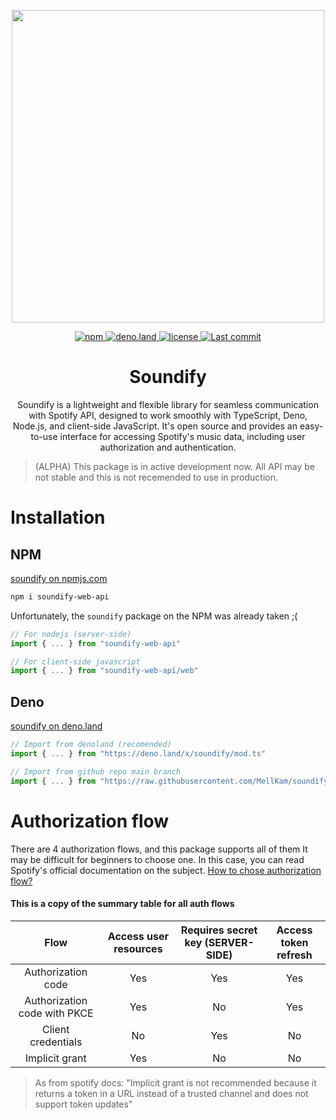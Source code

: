 <div align="center">
	<p align="center">
    <img align="center" width="500px" src="https://user-images.githubusercontent.com/51422045/220605177-226a80c8-9337-4e42-ae40-40787c82a5a9.png">
  </p>
	<p align="center">
		<a href="https://www.npmjs.com/package/soundify-web-api">
			<img alt="npm" src="https://img.shields.io/npm/v/soundify-web-api?color=1DB954">
		</a>
		<a href="https://deno.land/x/soundify">
			<img alt="deno.land" src="https://img.shields.io/github/v/tag/MellKam/soundify?color=1DB954&label=deno.land%2Fx&logo=deno">
		</a>
		<a href="https://github.com/MellKam/soundify/blob/main/LICENSE">
			<img alt="license" src="https://img.shields.io/github/license/MellKam/soundify?color=1DB954">
		</a>
		<a href="https://github.com/MellKam/soundify/commits/main">
			<img src="https://img.shields.io/github/last-commit/MellKam/soundify?color=1DB954" alt="Last commit" />
		</a>
  </p>
</div>

<div align="center">
  <strong>
    <h1 align="center">Soundify</h1>
  </strong>

  <p align="center">
    Soundify is a lightweight and flexible library for seamless communication with Spotify API, designed to work smoothly with TypeScript, Deno, Node.js, and client-side JavaScript. It's open source and provides an easy-to-use interface for accessing Spotify's music data, including user authorization and authentication.
  </p>
</div>

> (ALPHA) This package is in active development now. All API may be not stable and this is
not recemended to use in production.

# Installation

## NPM
[soundify on npmjs.com](https://www.npmjs.com/package/soundify-web-api)

```bash
npm i soundify-web-api
```

Unfortunately, the `soundify` package on the NPM was already taken ;(

```ts
// For nodejs (server-side)
import { ... } from "soundify-web-api"

// For client-side javascript
import { ... } from "soundify-web-api/web"
```

## Deno 

[soundify on deno.land](https://deno.land/x/soundify)

```ts
// Import from denoland (recomended)
import { ... } from "https://deno.land/x/soundify/mod.ts"

// Import from github repo main branch 
import { ... } from "https://raw.githubusercontent.com/MellKam/soundify/main/mod.ts";
```

# Authorization flow

There are 4 authorization flows, and this package supports all of them It may be difficult for beginners to choose one. In this case, you can read Spotify's official documentation on the subject.
[How to chose authorization flow?](https://developer.spotify.com/documentation/general/guides/authorization/#which-oauth-flow-should-i-use)

#### This is a copy of the summary table for all auth flows

| Flow | Access user resources | Requires secret key (SERVER-SIDE) | Access token refresh |
| :---: | :---: | :---: | :---: |
| Authorization code | Yes | Yes | Yes |
| Authorization code with PKCE | Yes | No | Yes |
| Client credentials | No | Yes | No |
| Implicit grant | Yes | No | No |

> As from spotify docs: "Implicit grant is not recommended because it returns a token in a URL instead of a trusted channel and does not support token updates"



